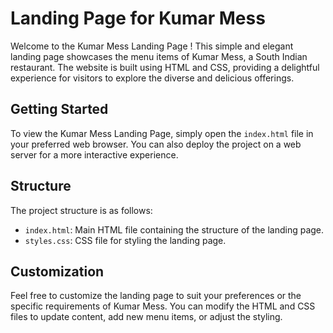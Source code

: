 # Landing Page for Kumar Mess

Welcome to the Kumar Mess Landing Page ! This simple and elegant landing page showcases the menu items of Kumar Mess, a South Indian restaurant. The website is built using HTML and CSS, providing a delightful experience for visitors to explore the diverse and delicious offerings.

## Getting Started

To view the Kumar Mess Landing Page, simply open the `index.html` file in your preferred web browser. You can also deploy the project on a web server for a more interactive experience.

## Structure

The project structure is as follows:

- `index.html`: Main HTML file containing the structure of the landing page.
- `styles.css`: CSS file for styling the landing page.

## Customization

Feel free to customize the landing page to suit your preferences or the specific requirements of Kumar Mess. You can modify the HTML and CSS files to update content, add new menu items, or adjust the styling.


